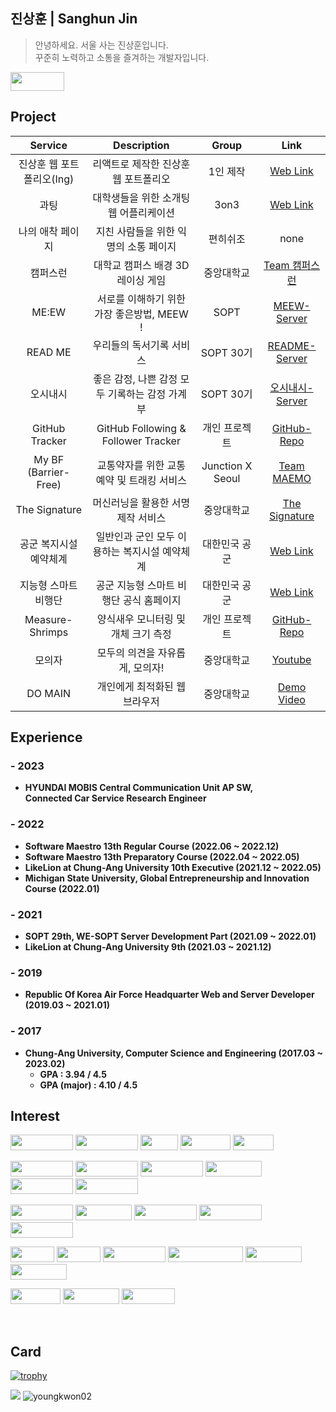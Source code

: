 ## 진상훈 | Sanghun Jin

> 안녕하세요. 서울 사는 진상훈입니다.<br>
> 꾸준히 노력하고 소통을 즐겨하는 개발자입니다.<br>

<!-- [<img src="https://img.shields.io/badge/Portfolio-%23000000.svg?style=for-the-badge&logo=firefox&logoColor=#FF7139" witdh="90" height="30" />](https://youngkwon.co.kr) -->
[<img src="https://img.shields.io/badge/Gmail-D14836?style=for-the-badge&logo=gmail&logoColor=white" width="86" height="30" />](mailto:tkdgnsdldkdlel@naver.com)

## Project
| Service | Description | Group | Link |
|:---:|:---:|:---:|:---:|
| 진상훈 웹 포트폴리오(Ing) | 리액트로 제작한 진상훈 웹 포트폴리오 | 1인 제작 | [Web Link](https://hun2zz.github.io/) |
| 과팅 | 대학생들을 위한 소개팅 웹 어플리케이션 | 3on3 | [Web Link](https://gwating.com/) |
| 나의 애착 페이지 | 지친 사람들을 위한 익명의 소통 페이지 | 편히쉬조 | none |
| 캠퍼스런 | 대학교 캠퍼스 배경 3D 레이싱 게임 | 중앙대학교 | [Team 캠퍼스런](https://github.com/Campus-Run) |
| ME:EW | 서로를 이해하기 위한 가장 좋은방법, MEEW ! | SOPT | [MEEW-Server](https://github.com/ME-EW/MEEW-Server) |
| READ ME | 우리들의 독서기록 서비스 | SOPT 30기 | [README-Server](https://github.com/TEAM-README/Readme-Server) |
| 오시내시 | 좋은 감정, 나쁜 감정 모두 기록하는 감정 가계부 | SOPT 30기 | [오시내시-Server](https://github.com/30th-SOPKATHON-8/Sopkathon-Server) 
| GitHub Tracker | GitHub Following & Follower Tracker | 개인 프로젝트 | [GitHub-Repo](https://github.com/youngkwon02/github-following-tracker) 
| My BF (Barrier-Free) | 교통약자를 위한 교통 예약 및 트래킹 서비스 | Junction X Seoul | [Team MAEMO](https://github.com/youngkwon02/JunctionX-MAEMO) |
| The Signature | 머신러닝을 활용한 서명 제작 서비스 | 중앙대학교 | [The Signature](https://github.com/youngkwon02/The-Signature) |
| 공군 복지시설 예약체계 | 일반인과 군인 모두 이용하는 복지시설 예약체계 | 대한민국 공군 | [Web Link](https://welfare.airforce.mil.kr:446/mbshome/mbs/welfare/index.do) |
| 지능형 스마트 비행단 | 공군 지능형 스마트 비행단 공식 홈페이지 | 대한민국 공군 | [Web Link](https://rokaf.airforce.mil.kr/sites/smartwing/index.do) |
| Measure-Shrimps | 양식새우 모니터링 및 개체 크기 측정 | 개인 프로젝트 | [GitHub-Repo](https://github.com/youngkwon02/Detect-and-Measure-Shrimps) | 
| 모의자 | 모두의 의견을 자유롭게, 모의자! | 중앙대학교 | [Youtube](https://youtu.be/3K2CKHKzg3g) | 
| DO MAIN | 개인에게 최적화된 웹 브라우저 | 중앙대학교 | [Demo Video](https://www.instagram.com/tv/CSlSn8oF1_-/?utm_source=ig_web_copy_link) | 

## Experience
### - 2023
- **HYUNDAI MOBIS Central Communication Unit AP SW, <br>
Connected Car Service Research Engineer**
### - 2022
- **Software Maestro 13th Regular Course (2022.06 ~ 2022.12)**
- **Software Maestro 13th Preparatory Course (2022.04 ~ 2022.05)**
- **LikeLion at Chung-Ang University 10th Executive (2021.12 ~ 2022.05)**
- **Michigan State University, Global Entrepreneurship and Innovation Course (2022.01)**
### - 2021
- **SOPT 29th, WE-SOPT Server Development Part (2021.09 ~ 2022.01)**
- **LikeLion at Chung-Ang University 9th (2021.03 ~ 2021.12)**
### - 2019
- **Republic Of Korea Air Force Headquarter Web and Server Developer (2019.03 ~ 2021.01)**
### - 2017
- **Chung-Ang University, Computer Science and Engineering (2017.03 ~ 2023.02)**
  - **GPA : 3.94 / 4.5**
  - **GPA (major) : 4.10 / 4.5**

## Interest

<img src="https://img.shields.io/badge/Javascript-F7DF1E?style=for-the-badge&logo=javascript&logoColor=white" width="100" height="25" /> <img src="https://img.shields.io/badge/Typescript-3178C6?style=for-the-badge&logo=typescript&logoColor=white" width="100" height="25" /> <img src="https://img.shields.io/badge/Java-007396.svg?style=for-the-badge&logo=java&logoColor=white" width="60" height="25" /> <img src="https://img.shields.io/badge/html5-%23E34F26.svg?style=for-the-badge&logo=html5&logoColor=white" width="80" height="25" /> <img src="https://img.shields.io/badge/css3-%231572B6.svg?style=for-the-badge&logo=css3&logoColor=white" width="65" height="25" />

<img src="https://img.shields.io/badge/Node.js-6DA55F?style=for-the-badge&logo=node.js&logoColor=white" width="100" height="25" /> <img src="https://img.shields.io/badge/express.js-%23404d59.svg?style=for-the-badge&logo=express&logoColor=%2361DAFB" width="100" height="25" /> <img src="https://img.shields.io/badge/Spring-%236DB33F.svg?style=for-the-badge&logo=spring&logoColor=white" width="100" height="25" /> <img src="https://img.shields.io/badge/Nest-E0234E?style=for-the-badge&logo=nestjs&logoColor=white" width="90" height="25" /> <img src="https://img.shields.io/badge/django-%23092E20.svg?style=for-the-badge&logo=django&logoColor=white" width="100" height="25" /> <img src="https://img.shields.io/badge/threejs-black?style=for-the-badge&logo=three.js&logoColor=white" width="100" height="25" />

<img src="https://img.shields.io/badge/postgres-%23316192.svg?style=for-the-badge&logo=postgresql&logoColor=white" width="100" height="25" /> <img src="https://img.shields.io/badge/mysql-%2300f.svg?style=for-the-badge&logo=mysql&logoColor=white" width="90" height="25" /> <img src="https://img.shields.io/badge/MariaDB-003545?style=for-the-badge&logo=mariadb&logoColor=white" width="100" height="25" /> <img src="https://img.shields.io/badge/sqlite-%2307405e.svg?style=for-the-badge&logo=sqlite&logoColor=white" width="100" height="25" /> <img src="https://img.shields.io/badge/MongoDB-47A248.svg?style=for-the-badge&logo=mongodb&logoColor=white" width="100" height="25" />

<img src="https://img.shields.io/badge/Git-F05032.svg?style=for-the-badge&logo=git&logoColor=white" width="70" height="25" /> <img src="https://img.shields.io/badge/AWS-%23FF9900.svg?style=for-the-badge&logo=amazon-aws&logoColor=white" width="70" height="25" /> <img src="https://img.shields.io/badge/firebase-%23039BE5.svg?style=for-the-badge&logo=firebase" width="100" height="25" /> <img src="https://img.shields.io/badge/github%20actions-%232671E5.svg?style=for-the-badge&logo=githubactions&logoColor=white" width="120" height="25" /> <img src="https://img.shields.io/badge/github-%23121011.svg?style=for-the-badge&logo=github&logoColor=white" width="90" height="25" /> <img src="https://img.shields.io/badge/gitlab-%23181717.svg?style=for-the-badge&logo=gitlab&logoColor=white" width="90" height="25" />

<img src="https://img.shields.io/badge/jira-%230A0FFF.svg?style=for-the-badge&logo=jira&logoColor=white" width="80" height="25" /> <img src="https://img.shields.io/badge/Notion-%23000000.svg?style=for-the-badge&logo=notion&logoColor=white" width="90" height="25" /> <img src="https://img.shields.io/badge/Slack-4A154B?style=for-the-badge&logo=slack&logoColor=white" width="85" height="25" />

<br>

## Card

[![trophy](https://github-profile-trophy.vercel.app/?username=youngkwon02&theme=chalk&row=1&column=5)](https://github.com/ryo-ma/github-profile-trophy)

<img src="https://github-readme-stats.vercel.app/api?username=youngkwon02&cache_seconds=1800&show_icons=true&hide=stars&count_private=true&custom_title=ʏᴏᴜɴɢᴋᴡᴏɴ'ꜱ%20ɢɪᴛʜᴜʙ%20ꜱᴛᴀᴛ" />

<img src="http://github-readme-streak-stats.herokuapp.com?user=youngkwon02&theme=dracula&date_format=M%20j%5B%2C%20Y%5D" alt="youngkwon02" />
